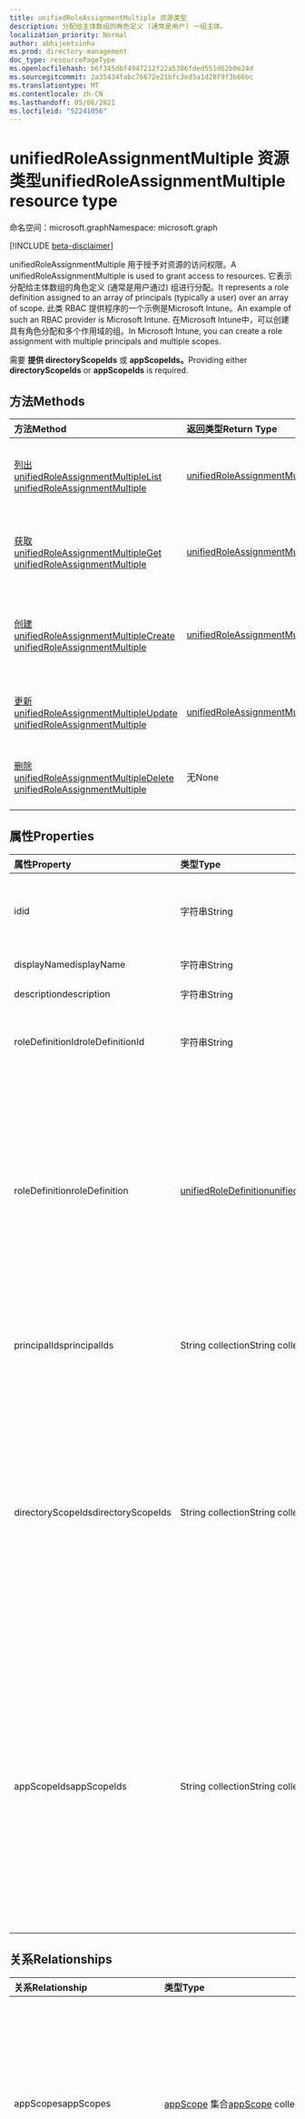 ```yaml
---
title: unifiedRoleAssignmentMultiple 资源类型
description: 分配给主体数组的角色定义 (通常是用户) 一组主体。
localization_priority: Normal
author: abhijeetsinha
ms.prod: directory-management
doc_type: resourcePageType
ms.openlocfilehash: b6f345dbf4947212f22a5386fded551d62b0e24d
ms.sourcegitcommit: 2a35434fabc76672e21bfc3ed5a1d28f9f3b66bc
ms.translationtype: MT
ms.contentlocale: zh-CN
ms.lasthandoff: 05/06/2021
ms.locfileid: "52241056"
---
```

# <a name="unifiedroleassignmentmultiple-resource-type"></a><span data-ttu-id="1fceb-103">unifiedRoleAssignmentMultiple 资源类型</span><span class="sxs-lookup"><span data-stu-id="1fceb-103">unifiedRoleAssignmentMultiple resource type</span></span>

<span data-ttu-id="1fceb-104">命名空间：microsoft.graph</span><span class="sxs-lookup"><span data-stu-id="1fceb-104">Namespace: microsoft.graph</span></span>

[!INCLUDE [beta-disclaimer](../../includes/beta-disclaimer.md)]

<span data-ttu-id="1fceb-105">unifiedRoleAssignmentMultiple 用于授予对资源的访问权限。</span><span class="sxs-lookup"><span data-stu-id="1fceb-105">A unifiedRoleAssignmentMultiple is used to grant access to resources.</span></span> <span data-ttu-id="1fceb-106">它表示分配给主体数组的角色定义 (通常是用户通过) 组进行分配。</span><span class="sxs-lookup"><span data-stu-id="1fceb-106">It represents a role definition assigned to an array of principals (typically a user) over an array of scope.</span></span> <span data-ttu-id="1fceb-107">此类 RBAC 提供程序的一个示例是Microsoft Intune。</span><span class="sxs-lookup"><span data-stu-id="1fceb-107">An example of such an RBAC provider is Microsoft Intune.</span></span> <span data-ttu-id="1fceb-108">在Microsoft Intune中，可以创建具有角色分配和多个作用域的组。</span><span class="sxs-lookup"><span data-stu-id="1fceb-108">In Microsoft Intune, you can create a role assignment with multiple principals and multiple scopes.</span></span>

<span data-ttu-id="1fceb-109">需要 **提供 directoryScopeIds** 或 **appScopeIds。**</span><span class="sxs-lookup"><span data-stu-id="1fceb-109">Providing either **directoryScopeIds** or **appScopeIds** is required.</span></span>

## <a name="methods"></a><span data-ttu-id="1fceb-110">方法</span><span class="sxs-lookup"><span data-stu-id="1fceb-110">Methods</span></span>

| <span data-ttu-id="1fceb-111">方法</span><span class="sxs-lookup"><span data-stu-id="1fceb-111">Method</span></span>       | <span data-ttu-id="1fceb-112">返回类型</span><span class="sxs-lookup"><span data-stu-id="1fceb-112">Return Type</span></span> | <span data-ttu-id="1fceb-113">说明</span><span class="sxs-lookup"><span data-stu-id="1fceb-113">Description</span></span> |
|:-------------|:------------|:------------|
| [<span data-ttu-id="1fceb-114">列出 unifiedRoleAssignmentMultiple</span><span class="sxs-lookup"><span data-stu-id="1fceb-114">List unifiedRoleAssignmentMultiple</span></span>](../api/unifiedroleassignmentmultiple-list.md) | [<span data-ttu-id="1fceb-115">unifiedRoleAssignmentMultiple</span><span class="sxs-lookup"><span data-stu-id="1fceb-115">unifiedRoleAssignmentMultiple</span></span>](unifiedroleassignmentmultiple.md) | <span data-ttu-id="1fceb-116">读取 unifiedRoleAssignmentMultiple 对象及其属性的列表。</span><span class="sxs-lookup"><span data-stu-id="1fceb-116">Read a list of unifiedRoleAssignmentMultiple objects and their properties.</span></span> |
| [<span data-ttu-id="1fceb-117">获取 unifiedRoleAssignmentMultiple</span><span class="sxs-lookup"><span data-stu-id="1fceb-117">Get unifiedRoleAssignmentMultiple</span></span>](../api/unifiedroleassignmentmultiple-get.md) | [<span data-ttu-id="1fceb-118">unifiedRoleAssignmentMultiple</span><span class="sxs-lookup"><span data-stu-id="1fceb-118">unifiedRoleAssignmentMultiple</span></span>](unifiedroleassignmentmultiple.md) | <span data-ttu-id="1fceb-119">读取 unifiedRoleAssignmentMultiple 对象的属性和关系。</span><span class="sxs-lookup"><span data-stu-id="1fceb-119">Read properties and relationships of unifiedRoleAssignmentMultiple object.</span></span> |
| [<span data-ttu-id="1fceb-120">创建 unifiedRoleAssignmentMultiple</span><span class="sxs-lookup"><span data-stu-id="1fceb-120">Create unifiedRoleAssignmentMultiple</span></span>](../api/unifiedroleassignmentmultiple-post.md) | [<span data-ttu-id="1fceb-121">unifiedRoleAssignmentMultiple</span><span class="sxs-lookup"><span data-stu-id="1fceb-121">unifiedRoleAssignmentMultiple</span></span>](unifiedroleassignmentmultiple.md) | <span data-ttu-id="1fceb-122">通过发布到 roleAssignment 集合创建新的 unifiedRoleAssignmentMultiple。</span><span class="sxs-lookup"><span data-stu-id="1fceb-122">Create a new unifiedRoleAssignmentMultiple by posting to the roleAssignment collection.</span></span> |
| [<span data-ttu-id="1fceb-123">更新 unifiedRoleAssignmentMultiple</span><span class="sxs-lookup"><span data-stu-id="1fceb-123">Update unifiedRoleAssignmentMultiple</span></span>](../api/unifiedroleassignmentmultiple-update.md) | [<span data-ttu-id="1fceb-124">unifiedRoleAssignmentMultiple</span><span class="sxs-lookup"><span data-stu-id="1fceb-124">unifiedRoleAssignmentMultiple</span></span>](unifiedroleassignmentmultiple.md) | <span data-ttu-id="1fceb-125">更新现有的 unifiedRoleAssignmentMultiple 对象。</span><span class="sxs-lookup"><span data-stu-id="1fceb-125">Update an existing unifiedRoleAssignmentMultiple object.</span></span> |
| [<span data-ttu-id="1fceb-126">删除 unifiedRoleAssignmentMultiple</span><span class="sxs-lookup"><span data-stu-id="1fceb-126">Delete unifiedRoleAssignmentMultiple</span></span>](../api/unifiedroleassignmentmultiple-delete.md) | <span data-ttu-id="1fceb-127">无</span><span class="sxs-lookup"><span data-stu-id="1fceb-127">None</span></span> | <span data-ttu-id="1fceb-128">删除 unifiedRoleAssignmentMultiple 对象。</span><span class="sxs-lookup"><span data-stu-id="1fceb-128">Delete unifiedRoleAssignmentMultiple object.</span></span> |

## <a name="properties"></a><span data-ttu-id="1fceb-129">属性</span><span class="sxs-lookup"><span data-stu-id="1fceb-129">Properties</span></span>

| <span data-ttu-id="1fceb-130">属性</span><span class="sxs-lookup"><span data-stu-id="1fceb-130">Property</span></span>     | <span data-ttu-id="1fceb-131">类型</span><span class="sxs-lookup"><span data-stu-id="1fceb-131">Type</span></span>        | <span data-ttu-id="1fceb-132">说明</span><span class="sxs-lookup"><span data-stu-id="1fceb-132">Description</span></span> |
|:-------------|:------------|:------------|
| <span data-ttu-id="1fceb-133">id</span><span class="sxs-lookup"><span data-stu-id="1fceb-133">id</span></span> | <span data-ttu-id="1fceb-134">字符串</span><span class="sxs-lookup"><span data-stu-id="1fceb-134">String</span></span> | <span data-ttu-id="1fceb-135">unifiedRoleAssignmentMultiple 的唯一标识符。</span><span class="sxs-lookup"><span data-stu-id="1fceb-135">The unique identifier for the unifiedRoleAssignmentMultiple.</span></span> <span data-ttu-id="1fceb-136">键，不可为 null，只读。</span><span class="sxs-lookup"><span data-stu-id="1fceb-136">Key, not nullable, Read-only.</span></span> |
| <span data-ttu-id="1fceb-137">displayName</span><span class="sxs-lookup"><span data-stu-id="1fceb-137">displayName</span></span> | <span data-ttu-id="1fceb-138">字符串</span><span class="sxs-lookup"><span data-stu-id="1fceb-138">String</span></span> | <span data-ttu-id="1fceb-139">域名角色分配。</span><span class="sxs-lookup"><span data-stu-id="1fceb-139">Name of the role assignment.</span></span> <span data-ttu-id="1fceb-140">必需。</span><span class="sxs-lookup"><span data-stu-id="1fceb-140">Required.</span></span> |
| <span data-ttu-id="1fceb-141">description</span><span class="sxs-lookup"><span data-stu-id="1fceb-141">description</span></span> | <span data-ttu-id="1fceb-142">字符串</span><span class="sxs-lookup"><span data-stu-id="1fceb-142">String</span></span> | <span data-ttu-id="1fceb-143">项目说明角色分配。</span><span class="sxs-lookup"><span data-stu-id="1fceb-143">Description of the role assignment.</span></span> |
| <span data-ttu-id="1fceb-144">roleDefinitionId</span><span class="sxs-lookup"><span data-stu-id="1fceb-144">roleDefinitionId</span></span> | <span data-ttu-id="1fceb-145">字符串</span><span class="sxs-lookup"><span data-stu-id="1fceb-145">String</span></span> | <span data-ttu-id="1fceb-146">分配所针对的 unifiedRoleDefinition 的标识符。</span><span class="sxs-lookup"><span data-stu-id="1fceb-146">Identifier of the unifiedRoleDefinition the assignment is for.</span></span> |
| <span data-ttu-id="1fceb-147">roleDefinition</span><span class="sxs-lookup"><span data-stu-id="1fceb-147">roleDefinition</span></span> | [<span data-ttu-id="1fceb-148">unifiedRoleDefinition</span><span class="sxs-lookup"><span data-stu-id="1fceb-148">unifiedRoleDefinition</span></span>](unifiedroledefinition.md) |<span data-ttu-id="1fceb-149">指示分配所针对的 roleDefinition 的属性。</span><span class="sxs-lookup"><span data-stu-id="1fceb-149">Property indicating the roleDefinition the assignment is for.</span></span> <span data-ttu-id="1fceb-150">提供，以便调用方可以在获取角色定义的同时使用 `$expand` 角色分配。</span><span class="sxs-lookup"><span data-stu-id="1fceb-150">Provided so that callers can get the role definition using `$expand` at the same time as getting the role assignment.</span></span> <span data-ttu-id="1fceb-151">只读。</span><span class="sxs-lookup"><span data-stu-id="1fceb-151">Read-only.</span></span> <span data-ttu-id="1fceb-152">支持 `$filter` (`eq` **id** **、isBuiltIn** 和 **displayName** 上的 `startsWith` **displayName** 和) `$expand` 运算符。</span><span class="sxs-lookup"><span data-stu-id="1fceb-152">Supports `$filter` (`eq` operator on **id**, **isBuiltIn**, and **displayName**, and `startsWith` operator on **displayName**)  and `$expand`.</span></span>  |
| <span data-ttu-id="1fceb-153">principalIds</span><span class="sxs-lookup"><span data-stu-id="1fceb-153">principalIds</span></span> | <span data-ttu-id="1fceb-154">String collection</span><span class="sxs-lookup"><span data-stu-id="1fceb-154">String collection</span></span> | <span data-ttu-id="1fceb-155">分配授予的主体的标识符。</span><span class="sxs-lookup"><span data-stu-id="1fceb-155">Identifiers of the principals to which the assignment is granted.</span></span>  <span data-ttu-id="1fceb-156">仅 `$filter` (`any` 运算符) 。</span><span class="sxs-lookup"><span data-stu-id="1fceb-156">Supports `$filter` (`any` operator only).</span></span> |
| <span data-ttu-id="1fceb-157">directoryScopeIds</span><span class="sxs-lookup"><span data-stu-id="1fceb-157">directoryScopeIds</span></span> | <span data-ttu-id="1fceb-158">String collection</span><span class="sxs-lookup"><span data-stu-id="1fceb-158">String collection</span></span> | <span data-ttu-id="1fceb-159">表示工作分配范围的目录对象的 ID。</span><span class="sxs-lookup"><span data-stu-id="1fceb-159">Ids of the directory objects representing the scopes of the assignment.</span></span> <span data-ttu-id="1fceb-160">工作分配的范围决定了已授予主体访问权限的资源集。</span><span class="sxs-lookup"><span data-stu-id="1fceb-160">The scopes of an assignment determine the set of resources for which the principals have been granted access.</span></span> <span data-ttu-id="1fceb-161">目录作用域是存储在目录中的多个应用程序可以理解的共享范围。</span><span class="sxs-lookup"><span data-stu-id="1fceb-161">Directory scopes are shared scopes stored in the directory that are understood by multiple applications.</span></span> <span data-ttu-id="1fceb-162">应用程序作用域是仅由此应用程序定义和理解的范围。</span><span class="sxs-lookup"><span data-stu-id="1fceb-162">App scopes are scopes that are defined and understood by this application only.</span></span> |
| <span data-ttu-id="1fceb-163">appScopeIds</span><span class="sxs-lookup"><span data-stu-id="1fceb-163">appScopeIds</span></span> | <span data-ttu-id="1fceb-164">String collection</span><span class="sxs-lookup"><span data-stu-id="1fceb-164">String collection</span></span> | <span data-ttu-id="1fceb-165">当分配范围特定于应用时，特定于应用的范围的 ID。</span><span class="sxs-lookup"><span data-stu-id="1fceb-165">Ids of the app specific scopes when the assignment scopes are app specific.</span></span> <span data-ttu-id="1fceb-166">工作分配的范围决定了已授予主体访问权限的资源集。</span><span class="sxs-lookup"><span data-stu-id="1fceb-166">The scopes of an assignment determines the set of resources for which the principal has been granted access.</span></span> <span data-ttu-id="1fceb-167">目录作用域是存储在目录中的多个应用程序可以理解的共享范围。</span><span class="sxs-lookup"><span data-stu-id="1fceb-167">Directory scopes are shared scopes stored in the directory that are understood by multiple applications.</span></span> <span data-ttu-id="1fceb-168">用于 `/` 租户范围范围。</span><span class="sxs-lookup"><span data-stu-id="1fceb-168">Use `/` for tenant-wide scope.</span></span> <span data-ttu-id="1fceb-169">应用程序作用域是仅由此应用程序定义和理解的范围。</span><span class="sxs-lookup"><span data-stu-id="1fceb-169">App scopes are scopes that are defined and understood by this application only.</span></span> |

## <a name="relationships"></a><span data-ttu-id="1fceb-170">关系</span><span class="sxs-lookup"><span data-stu-id="1fceb-170">Relationships</span></span>

| <span data-ttu-id="1fceb-171">关系</span><span class="sxs-lookup"><span data-stu-id="1fceb-171">Relationship</span></span> | <span data-ttu-id="1fceb-172">类型</span><span class="sxs-lookup"><span data-stu-id="1fceb-172">Type</span></span>   |<span data-ttu-id="1fceb-173">说明</span><span class="sxs-lookup"><span data-stu-id="1fceb-173">Description</span></span>|
|:---------------|:--------|:----------|
| <span data-ttu-id="1fceb-174">appScopes</span><span class="sxs-lookup"><span data-stu-id="1fceb-174">appScopes</span></span> | <span data-ttu-id="1fceb-175">[appScope](appscope.md) 集合</span><span class="sxs-lookup"><span data-stu-id="1fceb-175">[appScope](appscope.md) collection</span></span> |<span data-ttu-id="1fceb-176">当分配范围特定于应用时，具有特定于应用的范围的详细信息的只读集合。</span><span class="sxs-lookup"><span data-stu-id="1fceb-176">Read-only collection with details of the app specific scopes when the assignment scopes are app specific.</span></span> <span data-ttu-id="1fceb-177">包含实体。</span><span class="sxs-lookup"><span data-stu-id="1fceb-177">Containment entity.</span></span> <span data-ttu-id="1fceb-178">只读。</span><span class="sxs-lookup"><span data-stu-id="1fceb-178">Read-only.</span></span>  |
| <span data-ttu-id="1fceb-179">directoryScopes</span><span class="sxs-lookup"><span data-stu-id="1fceb-179">directoryScopes</span></span> | <span data-ttu-id="1fceb-180">[directoryObject](directoryobject.md) collection</span><span class="sxs-lookup"><span data-stu-id="1fceb-180">[directoryObject](directoryobject.md) collection</span></span> | <span data-ttu-id="1fceb-181">引用作为分配范围的目录对象的只读集合。</span><span class="sxs-lookup"><span data-stu-id="1fceb-181">Read-only collection referencing the directory objects that are scope of the assignment.</span></span> <span data-ttu-id="1fceb-182">提供，以便调用方可以在获取目录对象的同时获取 `$expand` 角色分配。</span><span class="sxs-lookup"><span data-stu-id="1fceb-182">Provided so that callers can get the directory objects using `$expand` at the same time as getting the role assignment.</span></span> <span data-ttu-id="1fceb-183">只读。</span><span class="sxs-lookup"><span data-stu-id="1fceb-183">Read-only.</span></span>  <span data-ttu-id="1fceb-184">支持 `$expand`。</span><span class="sxs-lookup"><span data-stu-id="1fceb-184">Supports `$expand`.</span></span>|
| <span data-ttu-id="1fceb-185">principals</span><span class="sxs-lookup"><span data-stu-id="1fceb-185">principals</span></span>| <span data-ttu-id="1fceb-186">[directoryObject](directoryobject.md) collection</span><span class="sxs-lookup"><span data-stu-id="1fceb-186">[directoryObject](directoryobject.md) collection</span></span> | <span data-ttu-id="1fceb-187">引用分配的主体的只读集合。</span><span class="sxs-lookup"><span data-stu-id="1fceb-187">Read-only collection referencing the assigned principals.</span></span> <span data-ttu-id="1fceb-188">提供此权限，以便调用方可以使用 与获取 角色分配 `$expand` 同时使用。</span><span class="sxs-lookup"><span data-stu-id="1fceb-188">Provided so that callers can get the principals using `$expand` at the same time as getting the role assignment.</span></span> <span data-ttu-id="1fceb-189">只读。</span><span class="sxs-lookup"><span data-stu-id="1fceb-189">Read-only.</span></span>  <span data-ttu-id="1fceb-190">支持 `$expand`。</span><span class="sxs-lookup"><span data-stu-id="1fceb-190">Supports `$expand`.</span></span>|
|<span data-ttu-id="1fceb-191">roleDefinition</span><span class="sxs-lookup"><span data-stu-id="1fceb-191">roleDefinition</span></span>|[<span data-ttu-id="1fceb-192">unifiedRoleDefinition</span><span class="sxs-lookup"><span data-stu-id="1fceb-192">unifiedRoleDefinition</span></span>](unifiedroledefinition.md)|<span data-ttu-id="1fceb-193">分配用于的 roleDefinition。</span><span class="sxs-lookup"><span data-stu-id="1fceb-193">The roleDefinition the assignment is for.</span></span> <span data-ttu-id="1fceb-194">提供，以便调用方可以在获取角色定义的同时使用 `$expand` 角色分配。</span><span class="sxs-lookup"><span data-stu-id="1fceb-194">Provided so that callers can get the role definition using `$expand` at the same time as getting the role assignment.</span></span> <span data-ttu-id="1fceb-195">**roleDefinition.id** 自动展开。</span><span class="sxs-lookup"><span data-stu-id="1fceb-195">**roleDefinition.id** will be auto expanded.</span></span> <span data-ttu-id="1fceb-196">支持 `$expand`。</span><span class="sxs-lookup"><span data-stu-id="1fceb-196">Supports `$expand`.</span></span> |

## <a name="json-representation"></a><span data-ttu-id="1fceb-197">JSON 表示形式</span><span class="sxs-lookup"><span data-stu-id="1fceb-197">JSON representation</span></span>

<span data-ttu-id="1fceb-198">下面是资源的 JSON 表示形式。</span><span class="sxs-lookup"><span data-stu-id="1fceb-198">The following is a JSON representation of the resource.</span></span>

<!-- {
  "blockType": "resource",
  "optionalProperties": [

  ],
  "@odata.type": "microsoft.graph.unifiedRoleAssignmentMultiple",
  "keyProperty": "id"
}-->

```json
{
  "id": "String (identifier)",
  "displayName": "String",
  "description": "String",
  "roleDefinitionId": "String",
  "roleDefinition": {"@odata.type": "microsoft.graph.unifiedRoleDefinition"},
  "principalIds": ["string"],
  "principals": [{"@odata.type": "microsoft.graph.directoryObject"}],
  "directoryScopeIds": ["string"],
  "directoryScopes": [{"@odata.type": "microsoft.graph.directoryObject"}],
  "appScopeIds": ["string"],
  "appScopes": [{"@odata.type": "microsoft.graph.appScope"}],
}
```

<!-- uuid: 16cd6b66-4b1a-43a1-adaf-3a886856ed98
2019-02-04 14:57:30 UTC -->
<!-- {
  "type": "#page.annotation",
  "description": "unifiedRoleAssignmentMultiple resource",
  "keywords": "",
  "section": "documentation",
  "tocPath": ""
}-->


